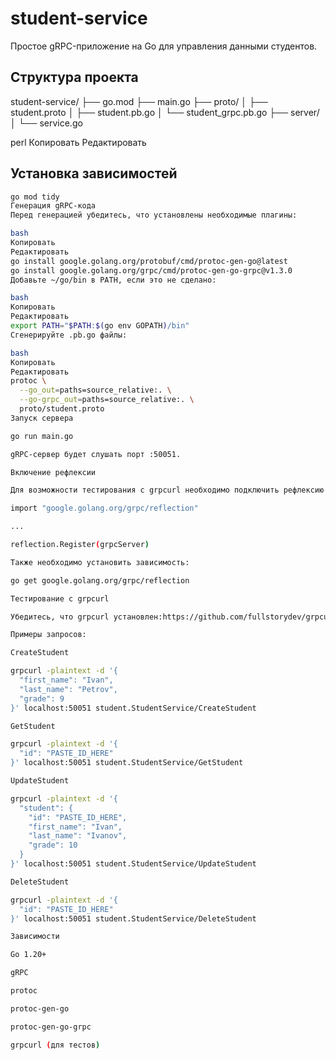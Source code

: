 # student-service

Простое gRPC-приложение на Go для управления данными студентов.

## Структура проекта

student-service/
├── go.mod
├── main.go
├── proto/
│ ├── student.proto
│ ├── student.pb.go
│ └── student_grpc.pb.go
├── server/
│ └── service.go

perl
Копировать
Редактировать

## Установка зависимостей

```bash
go mod tidy
Генерация gRPC-кода
Перед генерацией убедитесь, что установлены необходимые плагины:

bash
Копировать
Редактировать
go install google.golang.org/protobuf/cmd/protoc-gen-go@latest
go install google.golang.org/grpc/cmd/protoc-gen-go-grpc@v1.3.0
Добавьте ~/go/bin в PATH, если это не сделано:

bash
Копировать
Редактировать
export PATH="$PATH:$(go env GOPATH)/bin"
Сгенерируйте .pb.go файлы:

bash
Копировать
Редактировать
protoc \
  --go_out=paths=source_relative:. \
  --go-grpc_out=paths=source_relative:. \
  proto/student.proto
Запуск сервера

go run main.go

gRPC-сервер будет слушать порт :50051.

Включение рефлексии

Для возможности тестирования с grpcurl необходимо подключить рефлексию в main.go:

import "google.golang.org/grpc/reflection"

...

reflection.Register(grpcServer)

Также необходимо установить зависимость:

go get google.golang.org/grpc/reflection

Тестирование с grpcurl

Убедитесь, что grpcurl установлен:https://github.com/fullstorydev/grpcurl

Примеры запросов:

CreateStudent

grpcurl -plaintext -d '{
  "first_name": "Ivan",
  "last_name": "Petrov",
  "grade": 9
}' localhost:50051 student.StudentService/CreateStudent

GetStudent

grpcurl -plaintext -d '{
  "id": "PASTE_ID_HERE"
}' localhost:50051 student.StudentService/GetStudent

UpdateStudent

grpcurl -plaintext -d '{
  "student": {
    "id": "PASTE_ID_HERE",
    "first_name": "Ivan",
    "last_name": "Ivanov",
    "grade": 10
  }
}' localhost:50051 student.StudentService/UpdateStudent

DeleteStudent

grpcurl -plaintext -d '{
  "id": "PASTE_ID_HERE"
}' localhost:50051 student.StudentService/DeleteStudent

Зависимости

Go 1.20+

gRPC

protoc

protoc-gen-go

protoc-gen-go-grpc

grpcurl (для тестов)